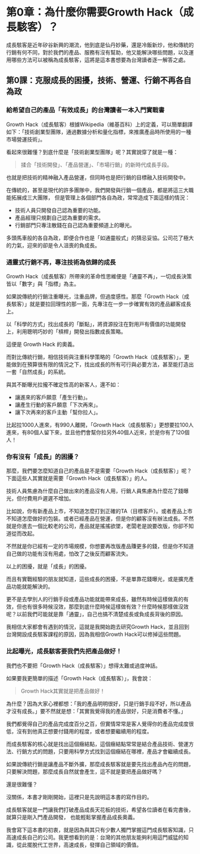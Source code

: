 # 第0章：為什麼你需要Growth Hack（成長駭客）？

成長駭客是近年矽谷新興的潮流，他到底是仙丹妙藥，還是冷飯新炒，他和傳統的行銷有何不同，對於我們的產品、服務有沒有幫助，他又能解決哪些問題，以及運用哪些方法可以被稱為成長駭客，這將是這本書想要為台灣讀者逐一解答之處。


## 第0課：克服成長的困擾，技術、營運、行銷不再各自為政

### 給希望自己的產品「有效成長」的台灣讀者一本入門實戰書

Growth Hack（成長駭客）根據Wikipedia（維基百科）上的定義，可以簡單翻譯如下：「技術創業型團隊，通過數據分析和量化指標，來推廣產品時所使用的一種市場營運技術」。

看起來很難懂？到底什麼是「技術創業型團隊」呢？其實說穿了就是一種：

> 揉合「技術開發」、「產品營運」、「市場行銷」的新時代成長手段。

也就是把技術的精神融入產品營運，但同時也是把行銷的目標融入技術開發中。

在傳統的，甚至是現代的許多團隊中，我們開發與行銷一個產品，都是將這三大職能拓展成三大團隊， 但是管理上各個部門各自為政，常常造成下面這樣的情況：

* 技術人員只開發自己認為重要的功能。
* 產品經理只規劃自己認為重要的需求。
* 行銷部門只專注散錢在自己認為重要頻道上的曝光。

多頭馬車般的各自為政，即便合作也是「如通靈般式」的猜忌妥協。公司花了極大的力氣，迎來的卻是令人沮喪的負成長。

### 通靈式行銷不再，專注技術為依歸的成長

Growth Hack（成長駭客）所帶來的革命性思維便是「通靈不再」，一切成長決策皆以「數字」與「指標」為主。

如果說傳統的行銷注重曝光，注重品牌，但過度感性。那麼「Growth Hack（成長駭客）」就是要拉回理性的那一面，先專注在一步一步確實有效的產品顧客成長上。

以「科學的方式」找出成長的「斷點」，將資源投注在對用⼾有價值的功能開發上，利用聰明巧妙的「槓桿」開發出指數成長策略。

這便是 Growth Hack 的奧義。

而對比傳統行銷，相信技術與注重科學策略的「Growth Hack（成長駭客）」，更能做到在預算很有限的情況之下，找出成長的所有可行與必要方法，甚至能打造出一套「自然成長」的系統。

與其不斷曝光拉攏不確定性高的新客人，還不如：


* 讓進來的客戶願意「產生行動」。
* 讓產生行動的客戶願意「下次再來」。
* 讓下次再來的客戶主動「幫你拉人」。

比起拉1000人進來，有990人離開，「Growth Hack（成長駭客）」更想要拉100人進來，有80個人留下來，並且他們會幫你拉另外40個人近來，於是你有了120個人！

### 你有沒有「成長」的困擾？

那麼，我們要怎麼知道自己的產品是不是需要「Growth Hack（成長駭客）」呢？下面這些人其實就是需要「Growth Hack（成長駭客）」的人。

技術人員焦慮為什麼自己做出來的產品沒有人用，行銷人員焦慮為什麼花了錢曝光，但付費用戶遲遲不增加。

比如說，你有新產品上市，不知道怎麼打到正確的TA（目標客戶）。或者產品上市不知道怎麼做好的包裝。或者已經產品在營運，但是你的顧客沒有辦法成長。不然就是你進去一個比較老的公司，產品就是搖搖欲墜，老闆老是說要改版，你卻不知道從而改起。

不然就是你已經有一定的市場規模，你想要再改版產品賺更多的錢，但是你不知道自己做的功能有沒有用處，怕改了之後反而顧客流失。

以上的困擾，就是「成長」的困擾。

而且有實戰經驗的朋友就知道，這些成長的困擾，不是單靠花錢曝光，或是擴充產品功能就能解決的。

更不是去學別人的行銷手段或產品功能就能帶來成長，雖然有時候這樣做真的有效，但也有很多時候沒效，那麼到底什麼時候這樣做有效？什麼時候那樣做沒效呢？以前我們可能就是靠「通靈」，自己也搞不清楚成長或負成長背後的原因。

我相信大家都會有遇到的情況，這就是我開始跑去研究Growth Hack，並且回到台灣開設成長駭客課程的原因，因為我相信Growth Hack可以修掉這些問題。

### 比起曝光，成長駭客要我們先把產品做好！

我們也不要把「Growth Hack（成長駭客）」想得太難或過度神話。

如果要我更簡單的描述「Growth Hack（成長駭客）」，我會說：

> Growth Hack其實就是把產品做好！


為什麼？因為大家心裡都想：「我的產品明明很好，只是行銷手段不好，所以產品才沒有成長。」要不然就是想：「其實我覺得我的產品很好，只是消費者不懂。」

我們都覺得自己的產品完成度百分之百，但實情常常是客人覺得你的產品完成度很低，沒有到他真正想要付錢用的程度，或者想要繼續用的程度。

而成長駭客的核心就是找出這個癥結點，這個癥結點常常是結合產品技術、營運方法、行銷方式的問題，只要用科學方式找到這個癥結在哪裡，產品才會繼續成長。

如果說傳統行銷是讓產品不斷外擴，那麼成長駭客就是要先找出產品內在的問題，只要解決問題，那麼成長自然就會產生，這不就是要把產品做好嗎？

還是很難懂？

沒關係，本書才剛剛開始，這裡只是先說明這本書的寫作目的。

成長駭客就是一門讓我們打破產品成長天花板的技術，希望各位讀者在看完書後，就算只是剛入門產品開發， 也能輕鬆掌握產品成長奧義。

我會寫下這本書的初衷，就是因為與其只有少數人獨門掌握這門成長駭客知識，只高速成長自己的公司。我更想看到的是：台灣的其他朋友能夠利用這門威猛的知識，從此擺脫代工世界，高速成長，發揮自己領域的價值。
